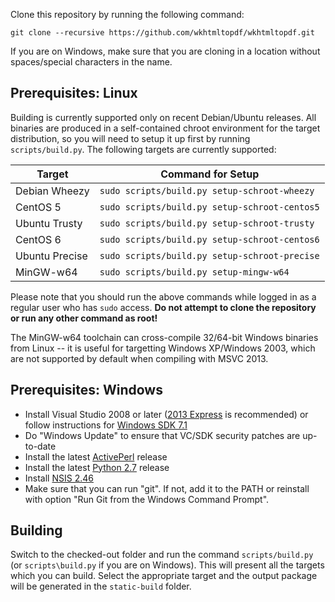 Clone this repository by running the following command:

    git clone --recursive https://github.com/wkhtmltopdf/wkhtmltopdf.git

If you are on Windows, make sure that you are cloning in a location without
spaces/special characters in the name.

Prerequisites: Linux
--------------------

Building is currently supported only on recent Debian/Ubuntu releases. All
binaries are produced in a self-contained chroot environment for the target
distribution, so you will need to setup it up first by running
```scripts/build.py```. The following targets are currently supported:

Target         | Command for Setup
------         | -----------------
Debian Wheezy  | ```sudo scripts/build.py setup-schroot-wheezy```
CentOS 5       | ```sudo scripts/build.py setup-schroot-centos5```
Ubuntu Trusty  | ```sudo scripts/build.py setup-schroot-trusty```
CentOS 6       | ```sudo scripts/build.py setup-schroot-centos6```
Ubuntu Precise | ```sudo scripts/build.py setup-schroot-precise```
MinGW-w64      | ```sudo scripts/build.py setup-mingw-w64```

Please note that you should run the above commands while logged in as a
regular user who has ```sudo``` access. **Do not attempt to clone the
repository or run any other command as root!**

The MinGW-w64 toolchain can cross-compile 32/64-bit Windows binaries from
Linux -- it is useful for targetting Windows XP/Windows 2003, which are not
supported by default when compiling with MSVC 2013.

Prerequisites: Windows
----------------------

* Install Visual Studio 2008 or later ([2013 Express](http://www.microsoft.com/en-US/download/details.aspx?id=40787)
  is recommended) or follow instructions for [Windows SDK 7.1](http://qt-project.org/wiki/Category:Tools::msvc)
* Do "Windows Update" to ensure that VC/SDK security patches are up-to-date
* Install the latest [ActivePerl](http://www.activestate.com/activeperl/downloads) release
* Install the latest [Python 2.7](http://www.python.org/downloads/windows/) release
* Install [NSIS 2.46](http://nsis.sourceforge.net/Download)
* Make sure that you can run "git". If not, add it to the PATH or reinstall
  with option "Run Git from the Windows Command Prompt".

Building
--------

Switch to the checked-out folder and run the command ```scripts/build.py```
(or ```scripts\build.py``` if you are on Windows). This will present all
the targets which you can build. Select the appropriate target and the
output package will be generated in the ```static-build``` folder.
